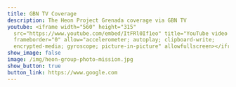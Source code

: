 ```yaml
---
title: GBN TV Coverage
description: The Heon Project Grenada coverage via GBN TV
youtube: <iframe width="560" height="315"
  src="https://www.youtube.com/embed/ItFRl0If1eo" title="YouTube video player"
  frameborder="0" allow="accelerometer; autoplay; clipboard-write;
  encrypted-media; gyroscope; picture-in-picture" allowfullscreen></iframe>
show_image: false
image: /img/heon-group-photo-mission.jpg
show_button: true
button_link: https://www.google.com
---
```

